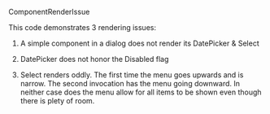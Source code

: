 ComponentRenderIssue

This code demonstrates 3 rendering issues:

1) A simple component in a dialog does not render its DatePicker & Select

2) DatePicker does not honor the Disabled flag

3) Select renders oddly. The first time the menu goes upwards and is narrow. The second invocation has the menu going downward. In neither case does the menu allow for all items to be shown even though there is plety of room.

